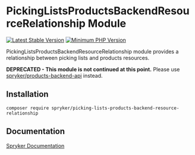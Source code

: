 # PickingListsProductsBackendResourceRelationship Module
[![Latest Stable Version](https://poser.pugx.org/spryker/picking-lists-products-backend-resource-relationship/v/stable.svg)](https://packagist.org/packages/spryker/picking-lists-products-backend-resource-relationship)
[![Minimum PHP Version](https://img.shields.io/badge/php-%3E%3D%208.0-8892BF.svg)](https://php.net/)

PickingListsProductsBackendResourceRelationship module provides a relationship between picking lists and products resources.

**DEPRECATED - This module is not continued at this point.**
Please use [spryker/products-backend-api](https://github.com/spryker/products-backend-api) instead.

## Installation

```
composer require spryker/picking-lists-products-backend-resource-relationship
```

## Documentation

[Spryker Documentation](https://docs.spryker.com)

